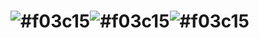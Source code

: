 # ![#f03c15](https://placehold.it/15/f03c15/000000?text=Wel)![#f03c15](https://placehold.it/15/f03c15/000000?text=com)![#f03c15](https://placehold.it/15/f03c15/000000?text=e!)



